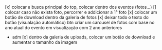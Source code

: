 [x] colocar a busca principal do top, colocar dentro dos eventos (fotos...)
[] colocar caso não exista foto, percorrer e addicionar a 1° foto
[x] colocar um botão de download dentro da galeria de fotos
[x] deixar todo o texto do botão (visualação automático) btn
criar um carousel de fotos com base no ano atual do evento em visualização com 2 ano anteriores

- adm
  [x] dentro da galeria de uploads, colocar um botão de download e aumentar o tamanho da imagem
